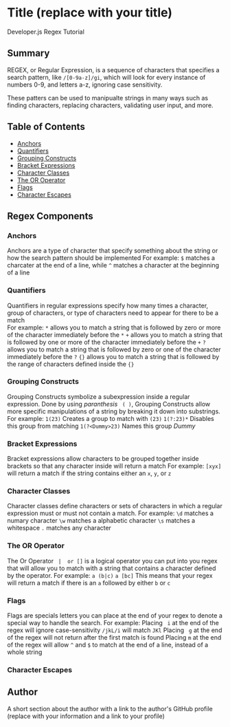 # Title (replace with your title)

Developer.js Regex Tutorial

## Summary

<!-- Briefly summarize the regex you will be describing and what you will explain. Include a code snippet of the regex. Replace this text with your summary. -->

REGEX, or Regular Expression, is a sequence of characters that specifies a search pattern, 
like  ``` /[0-9a-z]/gi ```, which will look for every instance of numbers 0-9, and letters a-z, ignoring case sensitivity.

These patters can be used to manipualte strings in many ways such as finding characters, replacing characters, validating user input, and more. 

## Table of Contents

- [Anchors](#anchors)
- [Quantifiers](#quantifiers)
- [Grouping Constructs](#grouping-constructs)
- [Bracket Expressions](#bracket-expressions)
- [Character Classes](#character-classes)
- [The OR Operator](#the-or-operator)
- [Flags](#flags)
- [Character Escapes](#character-escapes)

## Regex Components

### Anchors
Anchors are a type of character that specify something about the string or how the search pattern should be implemented 
For example:
``` $ ``` matches a charcater at the end of a line, while
``` ^ ``` matches a character at the beginning of a line

### Quantifiers
Quantifiers in regular expressions specify how many times a character, group of characters, or type of characters need to appear for there to be a match  
For example:
``` * ``` allows you to match a string that is followed by zero or more of the character immediately before the ``` * ```
``` + ``` allows you to match a string that is followed by one or more of the character immediately before the ``` + ```
``` ? ``` allows you to match a string that is followed by zero or one of the character immediately before the ``` ? ```
``` {} ``` allows you to match a string that is followed by the range of characters defined inside the ``` {} ```


### Grouping Constructs
Grouping Constructs symbolize a subexpression inside a regular expression. Done by using *paranthesis* ```  ( ) ```, Grouping Constructs allow more specific manipulations of a string by breaking it down into substrings. 
For example:
``` 1(23) ``` Creates a group to match with ``` (23) ```
``` 1(?:23)* ``` Disables this group from matching
``` 1(?<Dummy>23) ``` Names this group *Dummy*

### Bracket Expressions
Bracket expressions allow characters to be grouped together inside brackets so that any character inside will return a match
For example:
``` [xyx] ``` will return a match if the string contains either an ``` x ```, ``` y ```, or ``` z ```


### Character Classes
Character classes define characters or sets of characters in which a regular expression must or must not contain a match.
For example:
``` \d ``` matches a numary character
``` \w ``` matches a alphabetic character
``` \s ``` matches a whitespace
``` . ``` matches any character

### The OR Operator
The Or Operator ``` |  or []``` is a logical operator you can put into you regex that will allow you to match with a string that contains a character defined by the operator. 
For example:
``` a (b|c) ```
``` a [bc] ```
This means that your regex will return a match if there is an ``` a ``` followed by either ``` b ``` or ``` c ```

### Flags
Flags are specials letters you can place at the end of your regex to denote a special way to handle the search.
For example:
Placing ```  i ``` at the end of the regex will ignore case-sensitivity ``` /jkL/i ``` will match ``` JKl ```
Placing ```  g ``` at the end of the regex will not return after the first match is found
Placing ``` m ``` at the end of the regex will allow ``` ^ ``` and ``` $ ``` to match at the end of a line, instead of a whole string

### Character Escapes

## Author

A short section about the author with a link to the author's GitHub profile (replace with your information and a link to your profile)
